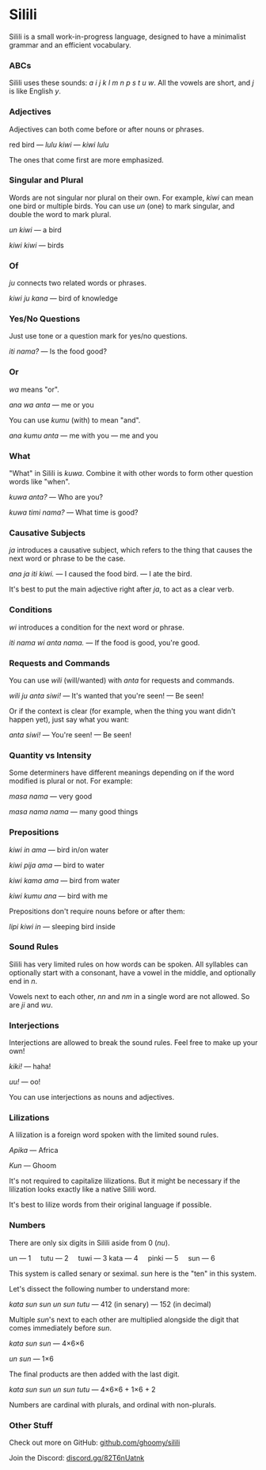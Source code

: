 <!--head-->
<!--link rel="preconnect" href="https://fonts.googleapis.com"-->
<!--link rel="preconnect" href="https://fonts.gstatic.com" crossorigin=""-->
<!--link href="https://fonts.googleapis.com/css2?family=Quicksand:wght@500;700&amp;display=swap" rel="stylesheet"-->
<!--style--
* {font-family: "Quicksand";}
td {vertical-align: top;}
<!--/style-->
<!--/head-->

<!--table style="border-spacing: 1em; table-layout: fixed; width: 100%;"-->
<!--tr-->
<!--td style="width: 100%;"-->

# Silili

Silili is a small work-in-progress language, designed to have a minimalist grammar and an efficient vocabulary.

### ABCs

Silili uses these sounds: *a i j k l m n p s t u w*. All the vowels are short, and *j* is like English *y*.

### Adjectives

Adjectives can both come before or after nouns or phrases.

red bird — *lulu kiwi* — *kiwi lulu*

The ones that come first are more emphasized.

### Singular and Plural

Words are not singular nor plural on their own. For example, *kiwi* can mean one bird or multiple birds. You can use *un* (one) to mark singular, and double the word to mark plural.

*un kiwi* — a bird

*kiwi kiwi* — birds

### Of

*ju* connects two related words or phrases.

*kiwi ju kana* — bird of knowledge

### Yes/No Questions

Just use tone or a question mark for yes/no questions.

*iti nama?* — Is the food good?

<!--/td-->
<!--td style="width: 100%;"-->

### Or

*wa* means "or".

*ana wa anta* — me or you

You can use *kumu* (with) to mean "and".

*ana kumu anta* — me with you — me and you

### What

"What" in Silili is *kuwa*. Combine it with other words to form other question words like "when".

*kuwa anta?* — Who are you?

*kuwa timi nama?* — What time is good?

### Causative Subjects

*ja* introduces a causative subject, which refers to the thing that causes the next word or phrase to be the case.

*ana ja iti kiwi.* — I caused the food bird. — I ate the bird.

It's best to put the main adjective right after *ja*, to act as a clear verb.

### Conditions

*wi* introduces a condition for the next word or phrase.

*iti nama wi anta nama.* — If the food is good, you're good.

### Requests and Commands

You can use *wili* (will/wanted) with *anta* for requests and commands.

*wili ju anta siwi!* — It's wanted that you're seen! — Be seen!

Or if the context is clear (for example, when the thing you want didn't happen yet), just say what you want:

*anta siwi!* — You're seen! — Be seen!

<!--/td-->
<!--td style="width: 100%;"-->

### Quantity vs Intensity

Some determiners have different meanings depending on if the word modified is plural or not. For example:

*masa nama* — very good

*masa nama nama* — many good things

### Prepositions

*kiwi in ama* — bird in/on water

*kiwi pija ama* — bird to water

*kiwi kama ama* — bird from water

*kiwi kumu ana* — bird with me

Prepositions don't require nouns before or after them:

*lipi kiwi in* — sleeping bird inside

### Sound Rules

Silili has very limited rules on how words can be spoken. All syllables can optionally start with a consonant, have a vowel in the middle, and optionally end in *n*.

Vowels next to each other, *nn* and *nm* in a single word are not allowed. So are *ji* and *wu*.

### Interjections

Interjections are allowed to break the sound rules. Feel free to make up your own!

*kiki!* — haha!

*uu!* — oo!

You can use interjections as nouns and adjectives.

<!--/td-->
<!--td style="width: 100%;"-->

### Lilizations

A lilization is a foreign word spoken with the limited sound rules.

*Apika* — Africa

*Kun* — Ghoom

It's not required to capitalize lilizations. But it might be necessary if the lilization looks exactly like a native Silili word.

It's best to lilize words from their original language if possible.

### Numbers

There are only six digits in Silili aside from 0 (*nu*).

un — 1 &nbsp;&nbsp;&nbsp; tutu — 2 &nbsp;&nbsp;&nbsp; tuwi — 3
kata — 4 &nbsp;&nbsp;&nbsp; pinki — 5 &nbsp;&nbsp;&nbsp; sun — 6

This system is called senary or seximal. *sun* here is the "ten" in this system.

Let's dissect the following number to understand more:

*kata sun sun un sun tutu* — 412 (in senary) — 152 (in decimal)

Multiple *sun*'s next to each other are multiplied alongside the digit that comes immediately before *sun*.

*kata sun sun* — 4×6×6

*un sun* — 1×6

The final products are then added with the last digit.

*kata sun sun un sun tutu* — 4×6×6 + 1×6 + 2

Numbers are cardinal with plurals, and ordinal with non-plurals.

### Other Stuff

Check out more on GitHub: [github.com/ghoomy/silili](https://github.com/ghoomy/silili)

Join the Discord: [discord.gg/82T6nUatnk](https://discord.gg/82T6nUatnk)

<!--/td-->
<!--/tr-->
<!--/table-->